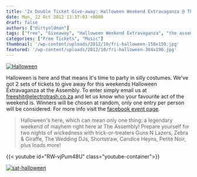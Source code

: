 ```yaml
---
title: '2x Double Ticket Give-away: Halloween Weekend Extravaganza @ The Assembly'
date: Mon, 22 Oct 2012 13:37:03 +0000
draft: false
authors: ["dirtyoldman"]
tags: ["free", "Giveaway", "Halloween Weekend Extravaganza", "the assembly", "Ticket"]
categories: ["Free Tickets", "Music"]
thumbnail: '/wp-content/uploads/2012/10/fri-halloween-150x150.jpg'
featured: '/wp-content/uploads/2012/10/fri-halloween-304x190.jpg'
---
```


[![](/wp-content/uploads/2012/10/fri-halloween-e1350910998338.jpg "Halloween")](/2012/10/22/2x-double-ticket-give-away-halloween-weekend-extravaganza-the-assembly/fri-halloween/)

Halloween is here and that means it's time to party in silly costumes. We've got 2 sets of tickets to give away for this weekends Halloween Extravaganza at the Assembly. To enter simply email us at [freeshit@electrotrash.co.za](mailto:freeshit@electrotrash.co.za) and let us know who your favourite act of the weekend is. Winners will be chosen at random, only one entry per person will be considered. For more info visit the [facebook event page](https://www.facebook.com/events/164071857067450/).

> Halloween's here, which can mean only one thing: a legendary weekend of mayhem right here at The Assembly! Prepare yourself for two nights of wickedness with trick-or-treaters Guns N Lazers, Zebra & Giraffe, The Wedding DJs, Shortstraw, Candice Heyns, Petite Noir, plus loads more!

{{< youtube id="RW-vjPum48U" class="youtube-container">}}

[![](/wp-content/uploads/2012/10/sat-halloween-e1350911511694.jpg "sat-halloween")](/2012/10/22/2x-double-ticket-give-away-halloween-weekend-extravaganza-the-assembly/sat-halloween/)

